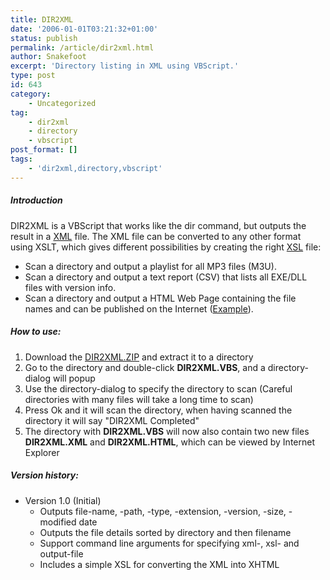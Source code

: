 ```yaml
---
title: DIR2XML
date: '2006-01-01T03:21:32+01:00'
status: publish
permalink: /article/dir2xml.html
author: Snakefoot
excerpt: 'Directory listing in XML using VBScript.'
type: post
id: 643
category:
    - Uncategorized
tag:
    - dir2xml
    - directory
    - vbscript
post_format: []
tags:
    - 'dir2xml,directory,vbscript'
---
```

##### Introduction

 DIR2XML is a VBScript that works like the dir command, but outputs the result in a [XML](http://www.w3schools.com/xml/ "XML Tutorial") file. The XML file can be converted to any other format using XSLT, which gives different possibilities by creating the right [XSL](http://www.w3schools.com/xsl/ "XSLT Tutorial") file:
- Scan a directory and output a playlist for all MP3 files (M3U).
- Scan a directory and output a text report (CSV) that lists all EXE/DLL files with version info.
- Scan a directory and output a HTML Web Page containing the file names and can be published on the Internet ([Example](/tweak/winnt/files/winxpsp2st.htm)).

##### How to use:

1. Download the [DIR2XML.ZIP](/tweak/windows/dir2xml/dir2xml.zip) and extract it to a directory
2. Go to the directory and double-click **DIR2XML.VBS**, and a directory-dialog will popup
3. Use the directory-dialog to specify the directory to scan (Careful directories with many files will take a long time to scan)
4. Press Ok and it will scan the directory, when having scanned the directory it will say "DIR2XML Completed"
5. The directory with **DIR2XML.VBS** will now also contain two new files **DIR2XML.XML** and **DIR2XML.HTML**, which can be viewed by Internet Explorer

##### Version history:

- Version 1.0 (Initial) 
  - Outputs file-name, -path, -type, -extension, -version, -size, -modified date
  - Outputs the file details sorted by directory and then filename
  - Support command line arguments for specifying xml-, xsl- and output-file
  - Includes a simple XSL for converting the XML into XHTML